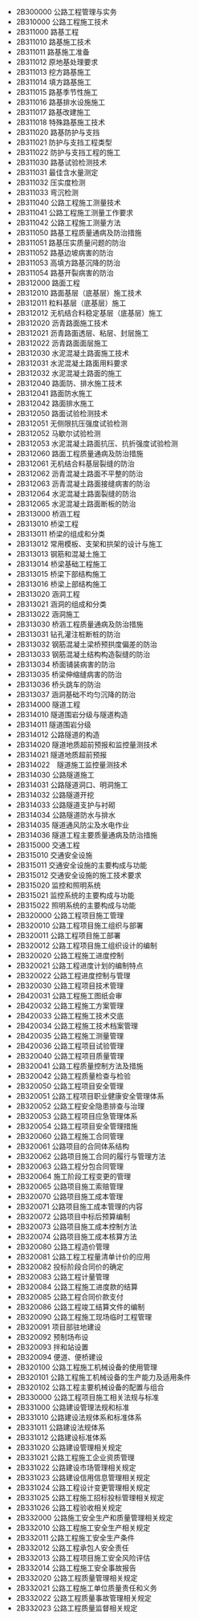 * 2B300000 公路工程管理与实务
* 2B310000 公路工程施工技术
* 2B311000 路基工程
* 2B311010 路基施工技术
* 2B311011 路基施工准备
* 2B311012 原地基处理要求
* 2B311013 挖方路基施工
* 2B311014 填方路基施工
* 2B311015 路基季节性施工
* 2B311016 路基排水设施施工
* 2B311017 路基改建施工
* 2B311018 特殊路基施工技术
* 2B311020 路基防护与支挡
* 2B311021 防护与支挡工程类型
* 2B311022 防护与支挡工程的施工
* 2B311030 路基试验检测技术
* 2B311031 最佳含水量测定
* 2B311032 压实度检测
* 2B311033 弯沉检测
* 2B311040 公路工程施工测量技术
* 2B311041 公路工程施工测量工作要求
* 2B311042 公路工程施工测量方法
* 2B311050 路基工程质量通病及防治措施
* 2B311051 路基压实质量问题的防治
* 2B311052 路基边坡病害的防治
* 2B311053 高填方路基沉降的防治
* 2B311054 路基开裂病害的防治
* 2B312000 路面工程
* 2B312010 路面基层（底基层）施工技术
* 2B312011 粒料基层（底基层）施工
* 2B312012 无机结合料稳定基层（底基层）施工
* 2B312020 沥青路面施工技术
* 2B312021 沥青路面透层、粘层、封层施工
* 2B312022 沥青路面面层施工
* 2B312030 水泥混凝土路面施工技术
* 2B312031 水泥混凝土路面用料要求
* 2B312032 水泥混凝土路面的施工
* 2B312040 路面防、排水施工技术
* 2B312041 路面防水施工
* 2B312042 路面排水施工
* 2B312050 路面试验检测技术
* 2B312051 无侧限抗压强度试验检测
* 2B312052 马歇尔试验检测
* 2B312053 水泥混凝土路面抗压、抗折强度试验检测
* 2B312060 路面工程质量通病及防治措施
* 2B312061 无机结合料基层裂缝的防治
* 2B312062 沥青混凝土路面不平整的防治
* 2B312063 沥青混凝土路面接缝病害的防治
* 2B312064 水泥混凝土路面裂缝的防治
* 2B312065 水泥混凝土路面断板的防治
* 2B313000 桥涵工程
* 2B313010 桥梁工程
* 2B313011 桥梁的组成和分类
* 2B313012 常用模板、支架和拱架的设计与施工
* 2B313013 钢筋和混凝土施工
* 2B313014 桥梁基础工程施工
* 2B313015 桥梁下部结构施工
* 2B313016 桥梁上部结构施工
* 2B313020 涵洞工程
* 2B313021 涵洞的组成和分类
* 2B313022 涵洞施工
* 2B313030 桥涵工程质量通病及防治措施
* 2B313031 钻孔灌注桩断桩的防治
* 2B313032 钢筋混凝土梁桥预拱度偏差的防治
* 2B313033 钢筋混凝土结构构造裂缝的防治
* 2B313034 桥面铺装病害的防治
* 2B313035 桥梁伸缩缝病害的防治
* 2B313036 桥头跳车的防治
* 2B313037 涵洞基础不均匀沉降的防治
* 2B314000 隧道工程
* 2B314010 隧道围岩分级与隧道构造
* 2B314011 隧道围岩分级
* 2B314012 公路隧道的构造
* 2B314020 隧道地质超前预报和监控量测技术
* 2B314021 隧道地质超前预报
* 2B314022　隧道施工监控量测技术
* 2B314030 公路隧道施工
* 2B314031 公路隧道洞口、明洞施工
* 2B314032 公路隧道开挖
* 2B314033 公路隧道支护与衬砌
* 2B314034 公路隧道防水与排水
* 2B314035 隧道通风防尘及水电作业
* 2B314036 隧道工程主要质量通病及防治措施
* 2B315000 交通工程
* 2B315010 交通安全设施
* 2B315011 交通安全设施的主要构成与功能
* 2B315012 交通安全设施的施工技术要求
* 2B315020 监控和照明系统
* 2B315021 监控系统的主要构成与功能
* 2B315022 照明系统的主要构成与功能
* 2B320000 公路工程项目施工管理
* 2B320010 公路工程项目施工组织与部署
* 2B320011 公路工程项目施工部署
* 2B320012 公路工程项目施工组织设计的编制
* 2B320020 公路工程施工进度控制
* 2B320021 公路工程进度计划的编制特点
* 2B320022 公路工程进度控制与管理
* 2B320030 公路工程项目技术管理
* 2B420031 公路工程施工图纸会审
* 2B420032 公路工程施工方案管理
* 2B420033 公路工程施工技术交底
* 2B420034 公路工程施工技术档案管理
* 2B420035 公路工程施工测量管理
* 2B420036 公路工程项目试验管理
* 2B320040 公路工程项目质量管理
* 2B320041 公路工程质量控制方法及措施
* 2B320042 公路工程质量检查与检验
* 2B320050 公路工程项目安全管理
* 2B320051 公路工程项目职业健康安全管理体系
* 2B320052 公路工程安全隐患排查与治理
* 2B320053 公路工程项目应急管理体系
* 2B320054 公路工程项目安全管理措施
* 2B320060 公路工程施工合同管理
* 2B320061 公路项目的合同体系结构
* 2B320062 公路项目施工合同的履行与管理方法
* 2B320063 公路工程分包合同管理
* 2B320064 施工阶段工程变更的管理
* 2B320065 公路项目施工索赔管理
* 2B320070 公路项目施工成本管理
* 2B320071 公路项目施工成本管理的内容
* 2B320072 公路项目中标后预算编制
* 2B320073 公路项目施工成本控制方法
* 2B320074 公路项目施工成本核算方法
* 2B320080 公路工程造价管理
* 2B320081 公路工程工程量清单计价的应用
* 2B320082 投标阶段合同价的确定
* 2B320083 公路工程计量管理
* 2B320084 公路工程施工进度款的结算
* 2B320085 公路工程合同价款支付
* 2B320086 公路工程竣工结算文件的编制
* 2B320090 公路工程施工现场临时工程管理
* 2B320091 项目部驻地建设
* 2B320092 预制场布设
* 2B320093 拌和站设置
* 2B320094 便道、便桥建设
* 2B320100 公路工程施工机械设备的使用管理
* 2B320101 公路工程施工机械设备的生产能力及适用条件
* 2B320102 公路工程主要机械设备的配置与组合
* 2B330000 公路工程项目施工相关法规与标准
* 2B331000 公路建设管理法规和标准
* 2B331010 公路建设法规体系和标准体系
* 2B331011 公路建设法规体系
* 2B331012 公路建设标准体系
* 2B331020 公路建设管理相关规定
* 2B331021 公路工程施工企业资质管理
* 2B331022 公路建设市场管理相关规定
* 2B331023 公路建设信用信息管理相关规定
* 2B331024 公路工程设计变更管理相关规定
* 2B331025 公路工程施工招标投标管理相关规定
* 2B331026 公路工程验收相关规定
* 2B332000 公路施工安全生产和质量管理相关规定
* 2B332010 公路工程施工安全生产相关规定
* 2B332011 公路工程施工安全生产条件
* 2B332012 公路工程承包人安全责任
* 2B332013 公路工程项目施工安全风险评估
* 2B332014 公路工程施工安全事故报告
* 2B332020 公路工程质量管理相关规定
* 2B332021 公路工程施工单位质量责任和义务
* 2B332022 公路工程质量事故管理相关规定
* 2B332023 公路工程质量监督相关规定